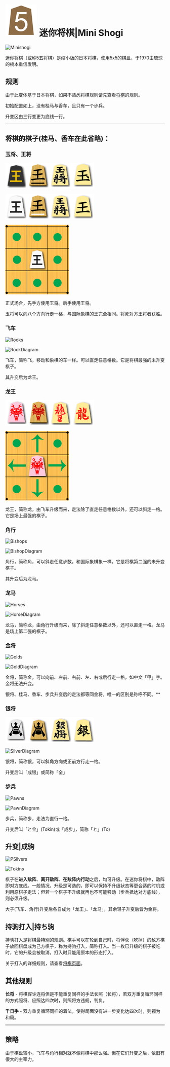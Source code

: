 # ![Minishogi](https://github.com/gbtami/pychess-variants/blob/master/static/icons/minishogi.svg) 迷你将棋|Mini Shogi

![Minishogi](https://github.com/gbtami/pychess-variants/blob/master/static/images/ShogiGuide/Minishogi.png)

迷你将棋（或称5五将棋）是缩小版的日本将棋，使用5x5的棋盘，于1970由琉球的楠本重信发明。

## 规则

由于此变体基于日本将棋，如果不熟悉将棋规则请先查看[将棋](https://www.pychess.org/variants/shogi)的规则。

初始配置如上，没有桂马与香车，且只有一个步兵。

升变区由三行变更为底线一行。

***

## 将棋的棋子(桂马、香车在此省略)：

### 玉将、王将

![BlackKings](https://github.com/gbtami/pychess-variants/blob/master/static/images/ShogiGuide/BlackKings.png)

![WhiteKings](https://github.com/gbtami/pychess-variants/blob/master/static/images/ShogiGuide/WhiteKings.png)

![KingDiagram](https://github.com/gbtami/pychess-variants/blob/master/static/images/ShogiGuide/King.png)

正式场合，先手方使用玉将。后手使用王将。

玉将可以向八个方向行走一格，与国际象棋的王完全相同。将死对方王将者获胜。

### 飞车

![Rooks](https://github.com/gbtami/pychess-variants/blob/master/static/images/ShogiGuide/Rooks.png)

![RookDiagram](https://github.com/gbtami/pychess-variants/blob/master/static/images/ShogiGuide/Rook.png)

飞车，简称飞，移动和象棋的车一样。可以直走任意格数。它是将棋最强的未升变棋子。

其升变后为龙王。

### 龙王

![Dragons](https://github.com/gbtami/pychess-variants/blob/master/static/images/ShogiGuide/Dragons.png)

![DragonDiagram](https://github.com/gbtami/pychess-variants/blob/master/static/images/ShogiGuide/Dragon.png)

龙王，简称龙，由飞车升级而来，走法除了直走任意格数以外，还可以斜走一格。它是场上最强的棋子。

### 角行

![Bishops](https://github.com/gbtami/pychess-variants/blob/master/static/images/ShogiGuide/Bishops.png)

![BishopDiagram](https://github.com/gbtami/pychess-variants/blob/master/static/images/ShogiGuide/Bishop.png)

角行，简称角，可以斜走任意步数，和国际象棋象一样。它是将棋第二强的未升变棋子。

其升变后为龙马。

### 龙马

![Horses](https://github.com/gbtami/pychess-variants/blob/master/static/images/ShogiGuide/Horses.png)

![HorseDiagram](https://github.com/gbtami/pychess-variants/blob/master/static/images/ShogiGuide/Horse.png)

龙马，简称龙，由角行升级而来，除了斜走任意格数以外，还可以直走一格。龙马是场上第二强的棋子。

### 金将

![Golds](https://github.com/gbtami/pychess-variants/blob/master/static/images/ShogiGuide/Golds.png)

![GoldDiagram](https://github.com/gbtami/pychess-variants/blob/master/static/images/ShogiGuide/Gold.png)

金将，简称金，可以向前、左前、右前、左、右或后行走一格，如中文「甲」字。
金将无法升变。

银将、桂马、香车、步兵升变后的走法都等同金将，唯一的区别是称呼不同。**

### 银将

![Silvers](https://github.com/gbtami/pychess-variants/blob/master/static/images/ShogiGuide/Silvers.png)

![SilverDiagram](https://github.com/gbtami/pychess-variants/blob/master/static/images/ShogiGuide/Silver.png)

银将，简称银，可以斜角方向或正前方行走一格。

升变后叫「成银」或简称「全」

### 步兵

![Pawns](https://github.com/gbtami/pychess-variants/blob/master/static/images/ShogiGuide/Pawns.png)

![PawnDiagram](https://github.com/gbtami/pychess-variants/blob/master/static/images/ShogiGuide/Pawn.png)

步兵，简称步，走法为直行一格。

升变后叫「と金」(Tokin)或「成步」，简称「と」(To)

## 升变\|成驹

![PSilvers](https://github.com/gbtami/pychess-variants/blob/master/static/images/ShogiGuide/PSilvers.png)

![Tokins](https://github.com/gbtami/pychess-variants/blob/master/static/images/ShogiGuide/Tokins.png)

棋子在**进入敌阵**、**离开敌阵**、**在敌阵内行动**之后，均可升级。在迷你将棋中，敌阵即对方底线。一般情况，升级是可选的，即可以保持不升级状态等更合适的时机或利用原棋子走法；但若一个棋子不升级就再也不可能移动（步兵抵达对方底线），则必须升级。

大子(飞车、角行)升变后各自成为「龙王」、「龙马」，其余轻子升变后皆为金将。

## 持驹打入\|持ち驹

持驹打入是将棋最特别的规则。棋手可以在轮到自己时，将俘获（吃掉）的敌方棋子放回棋盘成为己方棋子，称为持驹打入，简称打入。当一枚已升级的棋子被吃时，它的升级会被取消，打入时只能用原本的形态打入。

关于打入的详细规则，请查看[将棋页面](https://www.pychess.org/variants/shogi)。

## 其他规则

**长将** - 将棋容许连将但是不能重复同样的手法长照（长将），若双方重复循环同样的方式照将、应照达四次时，则照将方违规，判负。

**千日手** - 双方重复循环同样的着法，使得局面没有进一步变化达四次时，则视为和局。

***

## 策略

由于棋盘较小，飞车与角行相对就不像将棋中那么强。但在它们升变之后，依旧有很大的主宰力。